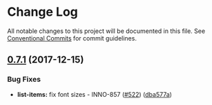 # Change Log

All notable changes to this project will be documented in this file.
See [Conventional Commits](https://conventionalcommits.org) for commit guidelines.

<a name="0.7.1"></a>

## [0.7.1](https://github.com/ec-europa/europa-component-library/compare/@ec-europa/ecl-blockquotes@0.7.0...@ec-europa/ecl-blockquotes@0.7.1) (2017-12-15)

### Bug Fixes

* **list-items:** fix font sizes - INNO-857 ([#522](https://github.com/ec-europa/europa-component-library/issues/522)) ([dba577a](https://github.com/ec-europa/europa-component-library/commit/dba577a))
